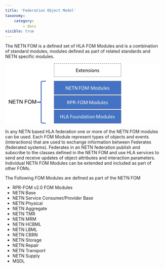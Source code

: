 ```yaml
---
title: 'Federation Object Model'
taxonomy:
    category:
        - docs
visible: true
---
```


The NETN FOM is a defined set of HLA FOM Modules and is a combination of standard modules, modules defined as part of related standards and NETN specific modules.

![](Picture1.jpg)

In any NETN based HLA federation one or more of the NETN FOM modules can be used. Each FOM Module represent types of objects and events (interactions) that are used to exchange information between Federates (federated systems). Federates in an NETN federation publish and subscribe to the classes defined in the NETN FOM and use HLA services to send and receive updates of object attributes and interaction parameters. Individual NETN FOM Modules can be extended and included as part of other FOMs.

The Following FOM Modules are defined as part of the NETN FOM

* RPR-FOM v2.0 FOM Modules
* NETN Base
* NETN Service Consumer/Provider Base
* NETN Physical
* NETN Aggregate
* NETN TMR
* NETN MRM
* NETN HCBML
* NETN LBML
* NETN CBRN
* NETN Storage
* NETN Repair
* NETN Transport
* NETN Supply
* MSDL
